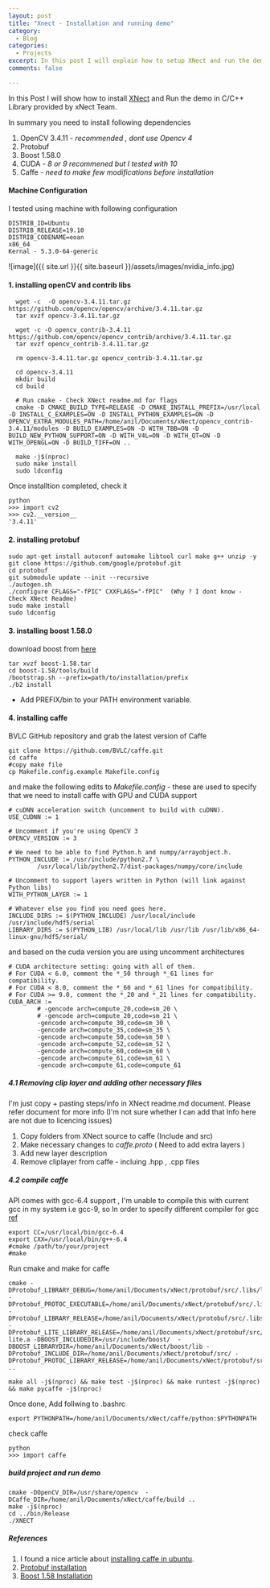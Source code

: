 ```yaml
---
layout: post
title: "Xnect - Installation and running demo"
category: 
  - Blog
categories:
  - Projects
excerpt: In this post I will explain how to setup XNect and run the demo provided in the example
comments: false

---
```


In this Post I will show how to install [XNect](https://gvv.mpi-inf.mpg.de/projects/XNect/) and Run the demo in C/C++ Library provided by xNect Team.   

In summary you need to install following dependencies 
1. OpenCV 3.4.11 - *recommended , dont use Opencv 4*
2. Protobuf
3. Boost 1.58.0
4. CUDA - *8 or 9 recommened but I tested with 10*
5. Caffe - *need to make few modifications before installation*  

#### Machine Configuration
I tested using machine with following configuration

~~~
DISTRIB_ID=Ubuntu
DISTRIB_RELEASE=19.10
DISTRIB_CODENAME=eoan
x86_64
Kernal - 5.3.0-64-generic 
~~~

![image]({{ site.url }}{{ site.baseurl }}/assets/images/nvidia_info.jpg)

#### 1. installing openCV and contrib libs
~~~shell
  wget -c  -O opencv-3.4.11.tar.gz https://github.com/opencv/opencv/archive/3.4.11.tar.gz       
  tar xvzf opencv-3.4.11.tar.gz

  wget -c -O opencv_contrib-3.4.11 https://github.com/opencv/opencv_contrib/archive/3.4.11.tar.gz  
  tar xvzf opencv_contrib-3.4.11.tar.gz  

  rm opencv-3.4.11.tar.gz opencv_contrib-3.4.11.tar.gz

  cd opencv-3.4.11
  mkdir build
  cd build

  # Run cmake - Check XNect readme.md for flags
  cmake -D CMAKE_BUILD_TYPE=RELEASE -D CMAKE_INSTALL_PREFIX=/usr/local -D INSTALL_C_EXAMPLES=ON -D INSTALL_PYTHON_EXAMPLES=ON -D OPENCV_EXTRA_MODULES_PATH=/home/anil/Documents/xNect/opencv_contrib-3.4.11/modules -D BUILD_EXAMPLES=ON -D WITH_TBB=ON -D BUILD_NEW_PYTHON_SUPPORT=ON -D WITH_V4L=ON -D WITH_QT=ON -D WITH_OPENGL=ON -D BUILD_TIFF=ON ..

  make -j$(nproc)
  sudo make install
  sudo ldconfig
~~~

Once installtion completed, check it
~~~shell
python
>>> import cv2
>>> cv2.__version__
'3.4.11'
~~~

#### 2. installing protobuf  
~~~shell
sudo apt-get install autoconf automake libtool curl make g++ unzip -y
git clone https://github.com/google/protobuf.git
cd protobuf
git submodule update --init --recursive
./autogen.sh
./configure CFLAGS="-fPIC" CXXFLAGS="-fPIC"  (Why ? I dont know - Check XNect Readme)
sudo make install
sudo ldconfig
~~~

#### 3. installing boost 1.58.0
download  boost from [here](https://www.boost.org/users/history/)
~~~shell
tar xvzf boost-1.58.tar
cd boost-1.58/tools/build
/bootstrap.sh --prefix=path/to/installation/prefix
./b2 install
~~~
- Add PREFIX/bin to your PATH environment variable.

#### 4. installing caffe
BVLC GitHub repository and grab the latest version of Caffe
~~~shell
git clone https://github.com/BVLC/caffe.git
cd caffe
#copy make file 
cp Makefile.config.example Makefile.config
~~~

and make the following edits to *Makefile.config* - these are used to specify that we need to install caffe with GPU and CUDA support

~~~config
# cuDNN acceleration switch (uncomment to build with cuDNN).
USE_CUDNN := 1

# Uncomment if you're using OpenCV 3
OPENCV_VERSION := 3

# We need to be able to find Python.h and numpy/arrayobject.h.
PYTHON_INCLUDE := /usr/include/python2.7 \
        /usr/local/lib/python2.7/dist-packages/numpy/core/include

# Uncomment to support layers written in Python (will link against    Python libs)
WITH_PYTHON_LAYER := 1

# Whatever else you find you need goes here.
INCLUDE_DIRS := $(PYTHON_INCLUDE) /usr/local/include /usr/include/hdf5/serial
LIBRARY_DIRS := $(PYTHON_LIB) /usr/local/lib /usr/lib /usr/lib/x86_64-linux-gnu/hdf5/serial/
~~~

and based on the cuda version you are using uncomment architectures

~~~config
# CUDA architecture setting: going with all of them.
# For CUDA < 6.0, comment the *_50 through *_61 lines for compatibility.
# For CUDA < 8.0, comment the *_60 and *_61 lines for compatibility.
# For CUDA >= 9.0, comment the *_20 and *_21 lines for compatibility.
CUDA_ARCH := 
		# -gencode arch=compute_20,code=sm_20 \
		# -gencode arch=compute_20,code=sm_21 \
		-gencode arch=compute_30,code=sm_30 \
		-gencode arch=compute_35,code=sm_35 \
		-gencode arch=compute_50,code=sm_50 \
		-gencode arch=compute_52,code=sm_52 \
		-gencode arch=compute_60,code=sm_60 \
		-gencode arch=compute_61,code=sm_61 \
		-gencode arch=compute_61,code=compute_61
~~~
##### 4.1 Removing clip layer and adding other necessary files
I'm just copy + pasting steps/info in XNect readme.md document. Please refer document for more info (I'm not sure whether I can add that Info here are not due to licencing issues)
1. Copy folders from XNect source to caffe (Include and src)
2. Make necessary changes to *caffe.proto* ( Need to add extra layers )
3. Add new layer description
4. Remove cliplayer from caffe - incluing .hpp , .cpp files

##### 4.2 compile caffe
API comes with gcc-6.4 support , I'm unable to compile this with current gcc in my system i.e gcc-9, so In order to specify different compiler for gcc  
[ref](https://stackoverflow.com/questions/17275348/how-to-specify-new-gcc-path-for-cmake)

~~~shell
export CC=/usr/local/bin/gcc-6.4
export CXX=/usr/local/bin/g++-6.4
#cmake /path/to/your/project
#make
~~~
Run cmake and make for caffe
~~~shell
cmake -DProtobuf_LIBRARY_DEBUG=/home/anil/Documents/xNect/protobuf/src/.libs/libprotobuf.so -DProtobuf_PROTOC_EXECUTABLE=/home/anil/Documents/xNect/protobuf/src/.libs/protoc -DProtobuf_LIBRARY_RELEASE=/home/anil/Documents/xNect/protobuf/src/.libs/libprotobuf.a  -DProtobuf_LITE_LIBRARY_RELEASE=/home/anil/Documents/xNect/protobuf/src/.libs/libprotobuf-lite.a -DBOOST_INCLUDEDIR=/usr/include/boost/  -DBOOST_LIBRARYDIR=/home/anil/Documents/xNect/boost/lib -DProtobuf_INCLUDE_DIR=/home/anil/Documents/xNect/protobuf/src/ -DProtobuf_PROTOC_LIBRARY_RELEASE=/home/anil/Documents/xNect/protobuf/src/.libs/libprotoc.so ..

make all -j$(nproc) && make test -j$(nproc) && make runtest -j$(nproc) && make pycaffe -j$(nproc)
~~~

Once done, Add follwing to .bashrc
```
export PYTHONPATH=/home/anil/Documents/xNect/caffe/python:$PYTHONPATH
```

check caffe
~~~shell
python
>>> import caffe
~~~

##### build project and run demo
~~~shell
cmake -DOpenCV_DIR=/usr/share/opencv  -DCaffe_DIR=/home/anil/Documents/xNect/caffe/build ..
make -j$(nproc)
cd ../bin/Release
./XNECT
~~~

##### References
1. I found a nice article about [installing caffe in ubuntu](https://chunml.github.io/ChunML.github.io/project/Installing-Caffe-Ubuntu/).
2. [Protobuf installation](https://gist.github.com/diegopacheco/cd795d36e6ebcd2537cd18174865887b)
3. [Boost 1.58 Installation](https://www.boost.org/doc/libs/1_66_0/more/getting_started/unix-variants.html)
